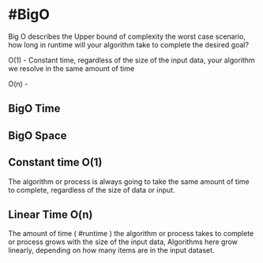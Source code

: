 # #BigO

Big O describes the Upper bound of complexity the worst case scenario, how long in runtime will your algorithm take to complete the desired goal?

O(1) - Constant time, regardless of the size of the input data, your algorithm we resolve in the same amount of time

O(n) - 



## BigO Time


## BigO Space


## Constant time O(1)
The algorithm or process is always going to take the same amount of time to complete, regardless of the size of data or input.

## Linear Time O(n)
The amount of time ( #runtime ) the algorithm or process takes to complete or process grows with the size of the input data, Algorithms here grow linearly, depending on how many items are in the input dataset. 